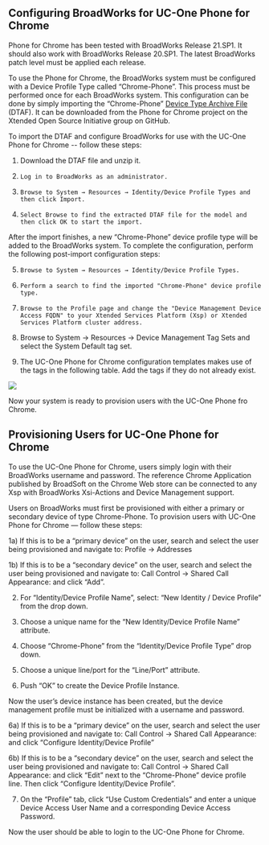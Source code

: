 ## Configuring BroadWorks for UC-One Phone for Chrome

Phone for Chrome has been tested with BroadWorks Release 21.SP1.  It should also work with BroadWorks Release 20.SP1.  The latest BroadWorks patch level must be applied each release.

To use the Phone for Chrome, the BroadWorks system must be configured with a Device Profile Type called “Chrome-Phone”.   This process must be performed once for each BroadWorks system.  This configuration can be done by simply importing the “Chrome-Phone” [Device Type Archive File](https://github.com/broadsoftxtended/Product-Phone-for-Chrome/blob/master/documentation/Chrome-Phone-DTAF.zip)  (DTAF).  It can be downloaded from the Phone for Chrome project on the Xtended Open Source Initiative group on GitHub.  


To import the DTAF and configure BroadWorks for use with the UC-One Phone for Chrome -- follow these steps:

1) Download the DTAF file and unzip it.  

2)     Log in to BroadWorks as an administrator.

3)     Browse to System → Resources → Identity/Device Profile Types and then click Import.

4)     Select Browse to find the extracted DTAF file for the model and then click OK to start the import.

After the import finishes, a new “Chrome-Phone” device profile type will be added to the BroadWorks system.  To complete the configuration, perform the following post-import configuration steps:

5)     Browse to System → Resources → Identity/Device Profile Types.

6)     Perform a search to find the imported "Chrome-Phone" device profile type.

7)     Browse to the Profile page and change the "Device Management Device Access FQDN" to your Xtended Services Platform (Xsp) or Xtended Services Platform cluster address.

8)   Browse to System → Resources → Device Management Tag Sets and select the System Default tag set. 

9)  The UC-One Phone for Chrome configuration templates makes use of the tags in the following table.  Add the tags if they do not already exist.

![](http://puu.sh/iKVfQ/b316e76b48.png)

Now your system is ready to provision users with the UC-One Phone fro Chrome.   

## Provisioning Users for UC-One Phone for Chrome

To use the UC-One Phone for Chrome, users simply login with their BroadWorks username and password.  The reference Chrome Application published by BroadSoft on the Chrome Web store can be connected to any Xsp with BroadWorks Xsi-Actions and Device Management support.  

Users on BroadWorks must first be provisioned with either a primary or secondary device of type Chrome-Phone.  To provision users with UC-One Phone for Chrome — follow these steps:

1a)  If this is to be a “primary device” on the user, search and select the user being provisioned and navigate to:  Profile → Addresses

1b)  If this is to be a “secondary device” on the user, search and select the user being provisioned and navigate to:  Call Control → Shared Call Appearance:  and click “Add”.

2)  For “Identity/Device Profile Name”, select: “New Identity / Device Profile”  from the drop down.

3)  Choose a unique name for the “New Identity/Device Profile Name” attribute.

4)  Choose “Chrome-Phone” from the “Identity/Device Profile Type” drop down.

5)  Choose a unique line/port for the “Line/Port” attribute.

5)  Push “OK” to create the Device Profile Instance.

Now the user’s device instance has been created, but the device management profile must be initialized with a username and password.

6a)  If this is to be a “primary device” on the user, search and select the user being provisioned and navigate to:  Call Control → Shared Call Appearance:  and click “Configure Identity/Device Profile”

6b)    If this is to be a “secondary device” on the user, search and select the user being provisioned and navigate to:  Call Control → Shared Call Appearance:  and click “Edit” next to the “Chrome-Phone” device profile line.  Then click  “Configure Identity/Device Profile”.

7)  On the “Profile” tab,  click “Use Custom Credentials” and enter a unique Device Access User Name and a corresponding Device Access Password.

Now the user should be able to login to the UC-One Phone for Chrome.
